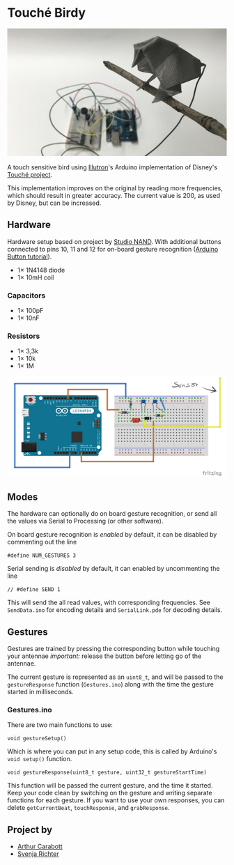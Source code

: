 # Touché Birdy

![Birdy](images/birdy.jpg)

A touch sensitive bird using [Illutron](https://github.com/Illutron/AdvancedTouchSensing)'s Arduino implementation of Disney's [Touché project](https://www.disneyresearch.com/project/touche-touch-and-gesture-sensing-for-the-real-world/).

This implementation improves on the original by reading more frequencies, which should result in greater accuracy. The current value is 200, as used by Disney, but can be increased.

## Hardware

Hardware setup based on project by [Studio NAND](https://github.com/StudioNAND/tact-hardware).
With additional buttons connected to pins 10, 11 and 12 for on-board gesture recognition ([Arduino Button tutorial](https://www.arduino.cc/en/Tutorial/Button)).

- 1× 1N4148 diode
- 1× 10mH coil

### Capacitors

- 1× 100pF
- 1× 10nF

### Resistors

- 1× 3,3k
- 1× 10k
- 1× 1M

![Hardware setup](images/board.png)

## Modes

The hardware can optionally do on board gesture recognition, or send all the values via Serial to Processing (or other software).

On board gesture recognition is *enabled* by default, it can be disabled by commenting out the line

    #define NUM_GESTURES 3

Serial sending is *disabled* by default, it can enabled by uncommenting the line

    // #define SEND 1

This will send the all read values, with corresponding frequencies. See `SendData.ino` for encoding details and `SerialLink.pde` for decoding details.

## Gestures

Gestures are trained by pressing the corresponding button while touching your antennae *important:* release the button before letting go of the antennae.

The current gesture is represented as an `uint8_t`, and will be passed to the `gestureResponse` function (`Gestures.ino`) along with the time the gesture started in milliseconds.

### Gestures.ino

There are two main functions to use:

    void gestureSetup()

Which is where you can put in any setup code, this is called by Arduino's `void setup()` function.

    void gestureResponse(uint8_t gesture, uint32_t gestureStartTime)

This function will be passed the current gesture, and the time it started. Keep your code clean by switching on the gesture and writing separate functions for each gesture. If you want to use your own responses, you can delete `getCurrentBeat`, `touchResponse`, and `grabResponse`.

## Project by

- [Arthur Carabott](http://www.arthurcarabott.com)
- [Svenja Richter](http://svenjarichter.com/)

